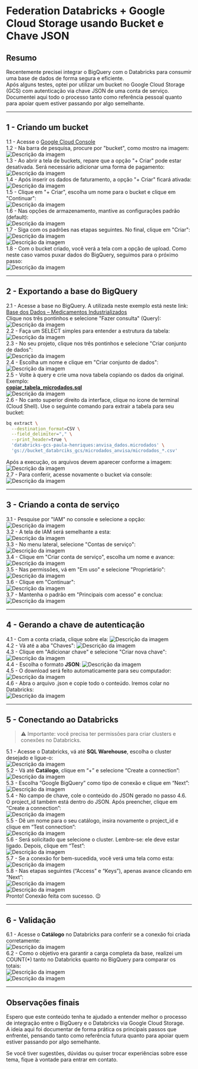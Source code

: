 # Federation Databricks + Google Cloud Storage usando Bucket e Chave JSON

## Resumo

Recentemente precisei integrar o BigQuery com o Databricks para consumir uma base de dados de forma segura e eficiente.  
Após alguns testes, optei por utilizar um bucket no Google Cloud Storage (GCS) com autenticação via chave JSON de uma conta de serviço.  
Documentei aqui todo o processo tanto como referência pessoal quanto para apoiar quem estiver passando por algo semelhante.

---

## 1 - Criando um bucket

1.1 - Acesse o [Google Cloud Console](https://console.cloud.google.com/?hl=pt-br)  
1.2 - Na barra de pesquisa, procure por "bucket", como mostro na imagem:  
![Descrição da imagem](imagens/img1.png)  
1.3 - Ao abrir a tela de buckets, repare que a opção "+ Criar" pode estar desativada. Será necessário adicionar uma forma de pagamento:  
![Descrição da imagem](imagens/img2.png)  
1.4 - Após inserir os dados de faturamento, a opção "+ Criar" ficará ativada:  
![Descrição da imagem](imagens/img3.png)  
1.5 - Clique em "+ Criar", escolha um nome para o bucket e clique em "Continuar":  
![Descrição da imagem](imagens/img4.png)  
1.6 - Nas opções de armazenamento, mantive as configurações padrão (default):  
![Descrição da imagem](imagens/img5.png)  
1.7 - Siga com os padrões nas etapas seguintes. No final, clique em "Criar":  
![Descrição da imagem](imagens/img6.png)  
![Descrição da imagem](imagens/img7.png)  
1.8 - Com o bucket criado, você verá a tela com a opção de upload. Como neste caso vamos puxar dados do BigQuery, seguimos para o próximo passo:  
![Descrição da imagem](imagens/img8.png)

---

## 2 - Exportando a base do BigQuery

2.1 - Acesse a base no BigQuery. A utilizada neste exemplo está neste link: [Base dos Dados – Medicamentos Industrializados](https://basedosdados.org/dataset/bd52ab08-9980-4831-a88c-a1ac5226ef27?table=26d8e34b-731c-4852-a838-f3f6409a07f6)  
Clique nos três pontinhos e selecione "Fazer consulta" (Query):  
![Descrição da imagem](imagens/img9.png)  
2.2 - Faça um SELECT simples para entender a estrutura da tabela:  
![Descrição da imagem](imagens/img10.png)  
2.3 - No seu projeto, clique nos três pontinhos e selecione "Criar conjunto de dados":  
![Descrição da imagem](imagens/img12.png)  
2.4 - Escolha um nome e clique em "Criar conjunto de dados":  
![Descrição da imagem](imagens/img13.png)  
2.5 - Volte à query e crie uma nova tabela copiando os dados da original. Exemplo:  
[**copiar_tabela_microdados.sql**](copy_microdata_table.sql)  
![Descrição da imagem](imagens/img14.png)  
2.6 - No canto superior direito da interface, clique no ícone de terminal (Cloud Shell). Use o seguinte comando para extrair a tabela para seu bucket:

```bash
bq extract \
  --destination_format=CSV \
  --field_delimiter="," \
  --print_header=true \
  'databricks-gcs-paula-henriques:anvisa_dados.microdados' \
  'gs://bucket_databrciks_gcs/microdados_anvisa/microdados_*.csv'
```


Após a execução, os arquivos devem aparecer conforme a imagem:  
![Descrição da imagem](imagens/img15.png)  
2.7 - Para conferir, acesse novamente o bucket via console:  
![Descrição da imagem](imagens/img16.png)

---

## 3 - Criando a conta de serviço

3.1 - Pesquise por "IAM" no console e selecione a opção:  
![Descrição da imagem](imagens/img21.png)  
3.2 - A tela de IAM será semelhante a esta:  
![Descrição da imagem](imagens/img22.png)  
3.3 - No menu lateral, selecione "Contas de serviço":  
![Descrição da imagem](imagens/img23.png)  
3.4 - Clique em "Criar conta de serviço", escolha um nome e avance:  
![Descrição da imagem](imagens/img24.png)  
3.5 - Nas permissões, vá em "Em uso" e selecione "Proprietário":  
![Descrição da imagem](imagens/img25.png)  
3.6 - Clique em "Continuar":  
![Descrição da imagem](imagens/img26.png)  
3.7 - Mantenha o padrão em "Principais com acesso" e conclua:
![Descrição da imagem](imagens/img27.png)

---

## 4 - Gerando a chave de autenticação

4.1 - Com a conta criada, clique sobre ela:
![Descrição da imagem](imagens/img28.png)  
4.2 - Vá até a aba "Chaves":
![Descrição da imagem](imagens/img29.png)  
4.3 - Clique em "Adicionar chave" e selecione "Criar nova chave":  
![Descrição da imagem](imagens/img31.png)  
4.4 - Escolha o formato **JSON**:
![Descrição da imagem](imagens/img32.png)  
4.5 - O download será feito automaticamente para seu computador:  
![Descrição da imagem](imagens/img33.png)  
4.6 - Abra o arquivo .json e copie todo o conteúdo. Iremos colar no Databricks:  
![Descrição da imagem](imagens/img34.png)

---

## 5 - Conectando ao Databricks

> ⚠️ Importante: você precisa ter permissões para criar clusters e conexões no Databricks.

5.1 - Acesse o Databricks, vá até **SQL Warehouse**, escolha o cluster desejado e ligue-o:  
![Descrição da imagem](imagens/img17.png)  
5.2 - Vá até **Catálogo**, clique em “+” e selecione “Create a connection”:  
![Descrição da imagem](imagens/img19.png)  
5.3 - Escolha “Google BigQuery” como tipo de conexão e clique em “Next”:  
![Descrição da imagem](imagens/img20.png)  
5.4 - No campo de chave, cole o conteúdo do JSON gerado no passo 4.6.  
O project_id também está dentro do JSON. Após preencher, clique em “Create a connection”:  
![Descrição da imagem](imagens/img35.png)  
5.5 - Dê um nome para o seu catálogo, insira novamente o project_id e clique em “Test connection”:  
![Descrição da imagem](imagens/img36.png)  
5.6 - Será solicitado que selecione o cluster. Lembre-se: ele deve estar ligado. Depois, clique em “Test”:  
![Descrição da imagem](imagens/img37.png)  
5.7 - Se a conexão for bem-sucedida, você verá uma tela como esta:  
![Descrição da imagem](imagens/img38.png)  
5.8 - Nas etapas seguintes (“Access” e “Keys”), apenas avance clicando em “Next”:  
![Descrição da imagem](imagens/img39.png)  
![Descrição da imagem](imagens/img40.png)  
Pronto! Conexão feita com sucesso. 😉

---

## 6 - Validação

6.1 - Acesse o **Catálogo** no Databricks para conferir se a conexão foi criada corretamente:  
![Descrição da imagem](imagens/img41.png)  
6.2 - Como o objetivo era garantir a carga completa da base, realizei um COUNT(*) tanto no Databricks quanto no BigQuery para comparar os totais:  
![Descrição da imagem](imagens/img42.png)  
![Descrição da imagem](imagens/img43.png)

---

## Observações finais

Espero que este conteúdo tenha te ajudado a entender melhor o processo de integração entre o BigQuery e o Databricks via Google Cloud Storage.  
A ideia aqui foi documentar de forma prática os principais passos que enfrentei, pensando tanto como referência futura quanto para apoiar quem estiver passando por algo semelhante.

Se você tiver sugestões, dúvidas ou quiser trocar experiências sobre esse tema, fique à vontade para entrar em contato.
